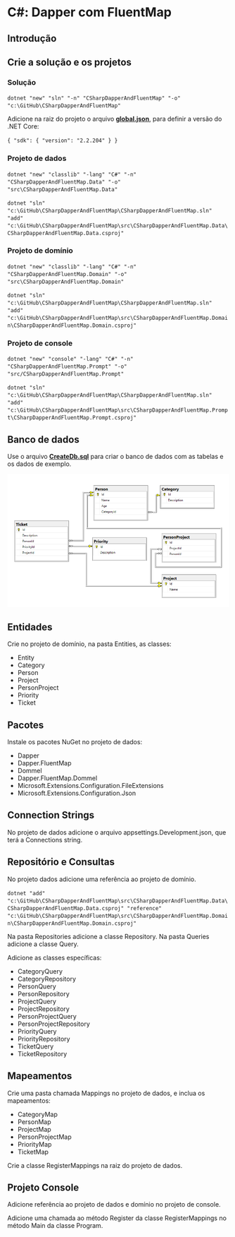 # C#: Dapper com FluentMap

## Introdução

## Crie a solução e os projetos

### Solução

`dotnet "new" "sln" "-n" "CSharpDapperAndFluentMap" "-o" "c:\GitHub\CSharpDapperAndFluentMap"`

Adicione na raiz do projeto o arquivo **[global.json](global.json)**, para definir a versão do .NET Core:

`{
  "sdk": {
    "version": "2.2.204"
  }
}`

### Projeto de dados

`dotnet "new" "classlib" "-lang" "C#" "-n" "CSharpDapperAndFluentMap.Data" "-o" "src\CSharpDapperAndFluentMap.Data"`

`dotnet "sln" "c:\GitHub\CSharpDapperAndFluentMap\CSharpDapperAndFluentMap.sln" "add" "c:\GitHub\CSharpDapperAndFluentMap\src\CSharpDapperAndFluentMap.Data\CSharpDapperAndFluentMap.Data.csproj"`

### Projeto de domínio

`dotnet "new" "classlib" "-lang" "C#" "-n" "CSharpDapperAndFluentMap.Domain" "-o" "src\CSharpDapperAndFluentMap.Domain"`

`dotnet "sln" "c:\GitHub\CSharpDapperAndFluentMap\CSharpDapperAndFluentMap.sln" "add" "c:\GitHub\CSharpDapperAndFluentMap\src\CSharpDapperAndFluentMap.Domain\CSharpDapperAndFluentMap.Domain.csproj"`

### Projeto de console

`dotnet "new" "console" "-lang" "C#" "-n" "CSharpDapperAndFluentMap.Prompt" "-o" "src/CSharpDapperAndFluentMap.Prompt"`

`dotnet "sln" "c:\GitHub\CSharpDapperAndFluentMap\CSharpDapperAndFluentMap.sln" "add" "c:\GitHub\CSharpDapperAndFluentMap\src\CSharpDapperAndFluentMap.Prompt\CSharpDapperAndFluentMap.Prompt.csproj"`

## Banco de dados

Use o arquivo **[CreateDb.sql](/sql/CreateDb.sql)** para criar o banco de dados com as tabelas e os dados de exemplo.

![Diagram](/sql/DapperDiagram.PNG)

## Entidades

Crie no projeto de domínio, na pasta Entities, as classes:

- Entity
- Category
- Person
- Project
- PersonProject
- Priority
- Ticket

## Pacotes

Instale os pacotes NuGet no projeto de dados:

- Dapper
- Dapper.FluentMap
- Dommel
- Dapper.FluentMap.Dommel
- Microsoft.Extensions.Configuration.FileExtensions
- Microsoft.Extensions.Configuration.Json

## Connection Strings

No projeto de dados adicione o arquivo appsettings.Development.json, que terá a Connections string.

## Repositório e Consultas

No projeto dados adicione uma referência ao projeto de domínio.

`dotnet "add" "c:\GitHub\CSharpDapperAndFluentMap\src\CSharpDapperAndFluentMap.Data\CSharpDapperAndFluentMap.Data.csproj" "reference" "c:\GitHub\CSharpDapperAndFluentMap\src\CSharpDapperAndFluentMap.Domain\CSharpDapperAndFluentMap.Domain.csproj"`

Na pasta Repositories adicione a classe Repository.
Na pasta Queries adicione a classe Query.

Adicione as classes específicas:

- CategoryQuery
- CategoryRepository
- PersonQuery
- PersonRepository
- ProjectQuery
- ProjectRepository
- PersonProjectQuery
- PersonProjectRepository
- PriorityQuery
- PriorityRepository
- TicketQuery
- TicketRepository

## Mapeamentos

Crie uma pasta chamada Mappings no projeto de dados, e inclua os mapeamentos:

- CategoryMap
- PersonMap
- ProjectMap
- PersonProjectMap
- PriorityMap
- TicketMap

Crie a classe RegisterMappings na raiz do projeto de dados.

## Projeto Console

Adicione referência ao projeto de dados e domínio no projeto de console.

Adicione uma chamada ao método Register da classe RegisterMappings no método Main da classe Program.